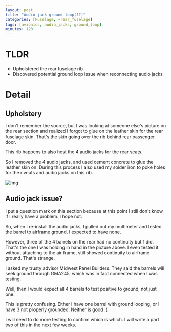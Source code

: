 ```yaml
---
layout: post
title: "Audio jack ground loop(??)"
categories: [Fuselage, ~rear_fuselage]
tags: [avionics, audio_jacks, ground_loop]
minutes: 120
---
```


# TLDR

- Upholstered the rear fuselage rib
- Discovered potential ground loop issue when reconnecting audio jacks

# Detail

## Upholstery

I don't remember the source, but I was looking at someone else's picture on the rear section and realized I forgot to glue on the leather skin for the rear fuselage skin. That's the skin going over the rib behind rear passenger door.

This rib happens to also host the 4 audio jacks for the rear seats.

So I removed the 4 audio jacks, and used cement concrete to glue the leather skin on. During this process I also used my solder iron to poke holes for the rivnuts and audio jacks on this rib.

![img](https://lh3.googleusercontent.com/pw/AP1GczPmeMMFW6e6_ohYS6G6diCABWLQ1FyS474fKwp8JvU4Xdtw6k3sxmN_2IW1ltEx5F9gLC2TcRtDuSapCJ0wgzy0R_MA6Ei0oCJLddhMaCH4xNV9zOSx4HcNvb4-QbrDQ1e-g6iwR2s85LHpLXJR3HM5rw=w2174-h2888-s-no-gm?authuser=0)

## Audio jack issue?

I put a question mark on this section because at this point I still don't know if I really have a problem. I hope not.

So, when I re-install the audio jacks, I pulled out my multimeter and tested the barrel to airframe ground. I expected to have none.

However, three of the 4 barrels on the rear had no continuity but 1 did. That's the one I was holding in hand in the picture above. I even tested it without attaching to the air frame, still showed continuity to airframe ground. That's strange.

I asked my trusty advisor Midwest Panel Builders. They said the barrels will seek ground through GMA245, which was in fact connected when I was testing.

Well, then I would expect all 4 barrels to test positive to ground, not just one.

This is pretty confusing. Either I have one barrel with ground looping, or I have 3 not properly grounded. Neither is good :(

I will need to do more testing to confirm which is which. I will write a part two of this in the next few weeks.
